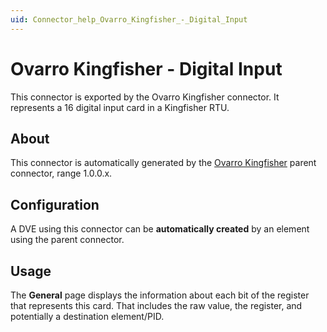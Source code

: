 ```yaml
---
uid: Connector_help_Ovarro_Kingfisher_-_Digital_Input
---
```


# Ovarro Kingfisher - Digital Input

This connector is exported by the Ovarro Kingfisher connector. It represents a 16 digital input card in a Kingfisher RTU.

## About

This connector is automatically generated by the [Ovarro Kingfisher](xref:Connector_help_Ovarro_Kingfisher) parent connector, range 1.0.0.x.

## Configuration

A DVE using this connector can be **automatically created** by an element using the parent connector.

## Usage

The **General** page displays the information about each bit of the register that represents this card. That includes the raw value, the register, and potentially a destination element/PID.
